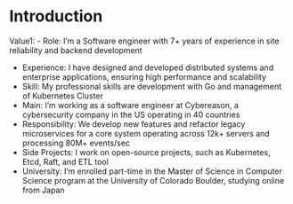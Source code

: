 # Introduction

Value1: - Role: I’m a Software engineer with 7+ years of experience in site reliability and backend development
- Experience: I have designed and developed distributed systems and enterprise applications, ensuring high performance and scalability
- Skill: My professional skills are development with Go and management of Kubernetes Cluster
- Main: I’m working as a software engineer at Cybereason, a cybersecurity company in the US operating in 40 countries
- Responsibility: We develop new features and refactor legacy microservices for a core system operating across 12k+ servers and processing 80M+ events/sec
- Side Projects: I work on open-source projects, such as Kubernetes, Etcd, Raft, and ETL tool
- University: I’m enrolled part-time in the Master of Science in Computer Science program at the University of Colorado Boulder, studying online from Japan